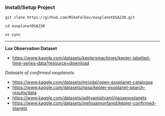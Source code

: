 ### **Install/Setup Project**

`git clone https://github.com/MikeFalkov/exoplanetDSA230.git`

`cd exoplanetDSA230`

`uv sync`

---

**Lux Observation Dataset**
- https://www.kaggle.com/datasets/keplersmachines/kepler-labelled-time-series-data?resource=download

*Datasets of confirmed exoplanets*
- https://www.kaggle.com/datasets/mrisdal/open-exoplanet-catalogue
- https://www.kaggle.com/datasets/nasa/kepler-exoplanet-search-results/data
- https://www.kaggle.com/datasets/adityamishraml/nasaexoplanets
- https://www.kaggle.com/datasets/melissamonfared/kepler-confirmed-planets
